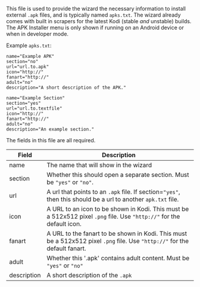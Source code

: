 This file is used to provide the wizard the necessary information to install external `.apk` files, and is typically named `apks.txt`. The wizard already comes with built in scrapers for the latest Kodi (stable *and* unstable) builds. The APK Installer menu is only shown if running on an Android device or when in developer mode.

Example `apks.txt`:
```
name="Example APK"
section="no"
url="url.to.apk"
icon="http://"
fanart="http://"
adult="no"
description="A short description of the APK."

name="Example Section"
section="yes"
url="url.to.textfile"
icon="http://"
fanart="http://"
adult="no"
description="An example section."
```

The fields in this file are all required.

| Field | Description |
| ----- | ----------- |
| name  | The name that will show in the wizard |
| section | Whether this should open a separate section. Must be `"yes"` or `"no"`. |
| url | A url that points to an `.apk` file. If section=`"yes"`, then this should be a url to another `apk.txt` file. |
| icon | A URL to an icon to be shown in Kodi. This must be a 512x512 pixel `.png` file. Use `"http://"` for the default icon. |
| fanart | A URL to the fanart to be shown in Kodi. This must be a 512x512 pixel `.png` file. Use `"http://"` for the default fanart. |
| adult | Whether this '.apk' contains adult content. Must be `"yes"` or `"no"` |
| description | A short description of the `.apk` |